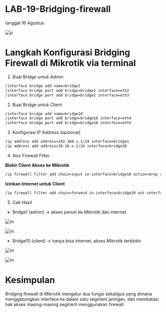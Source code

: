 # LAB-19-Bridging-firewall
tanggal 16 Agustus 

![p]()

# Langkah Konfigurasi Bridging Firewall di Mikrotik via terminal 

1. Buat Bridge untuk Admin

```bash
/interface bridge add name=bridge1
/interface bridge port add bridge=bridge1 interface=eth2
/interface bridge port add bridge=bridge1 interface=eth3
```

2. Buat Bridge untuk Client

```bash
/interface bridge add name=bridge10
/interface bridge port add bridge=bridge10 interface=eth4
/interface bridge port add bridge=bridge10 interface=eth5
```

3. Konfigurasi IP Address (opsional)

```bash
/ip address add address=192.168.x.1/24 interface=bridge1
/ip address add address=10.16.x.1/24 interface=bridge10
```

4. Atur Firewall Filter.
   
**Blokir Client Akses ke Mikrotik**

```bash
/ip firewall filter add chain=input in-interface=bridge10 action=drop comment="Block access to Mikrotik from client"
```

**Izinkan Internet untuk Client**

```bash
/ip firewall filter add chain=forward in-interface=bridge10 out-interface=eth1 action=accept comment="Allow internet for client"
```

5. Cek Hasil

* Bridge1 (admin) → akses penuh ke Mikrotik dan internet.
  
![m]()

![m]()

* Bridge10 (client) → hanya bisa internet, akses Mikrotik terblokir.
  
![m]()

![m]()

# Kesimpulan

Bridging firewall di Mikrotik mengatur dua fungsi sekaligus yang dimana menggabungkan
interface ke dalam satu segment jaringan, dan membatasi 
hak akses masing-masing segment menggunakan firewall.
